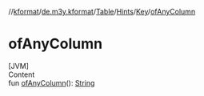 //[kformat](../../../../index.md)/[de.m3y.kformat](../../../index.md)/[Table](../../index.md)/[Hints](../index.md)/[Key](index.md)/[ofAnyColumn](of-any-column.md)



# ofAnyColumn  
[JVM]  
Content  
fun [ofAnyColumn](of-any-column.md)(): [String](https://kotlinlang.org/api/latest/jvm/stdlib/kotlin/-string/index.html)  



